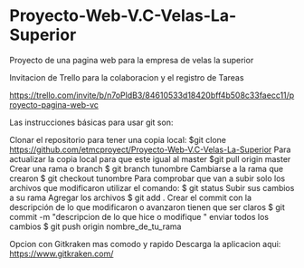 # Proyecto-Web-V.C-Velas-La-Superior
Proyecto de una pagina web para la empresa de velas la superior

Invitacion de Trello para la colaboracion y el registro de Tareas

https://trello.com/invite/b/n7oPldB3/84610533d18420bff4b508c33faecc11/proyecto-pagina-web-vc

Las instrucciones básicas para usar git son:

Clonar el repositorio para tener una copia local:
$git clone https://github.com/etmcproyect/Proyecto-Web-V.C-Velas-La-Superior
Para actualizar la copia local para que este igual al master
$git pull origin master
Crear una rama o branch
$ git branch tunombre
Cambiarse a la rama que crearon
$ git checkout tunombre
Para comprobar que van a subir solo los archivos que modificaron
utilizar el comando:
$ git status
Subir sus cambios a su rama
Agregar los archivos
$ git add .
Crear el commit con la descripción de lo que modificaron o avanzaron tienen que ser claros
$ git commit -m "descripcion de lo que hice o modifique "
enviar todos los cambios
$ git push origin nombre_de_tu_rama

Opcion con Gitkraken mas comodo y rapido
Descarga la aplicacion aqui:
https://www.gitkraken.com/

